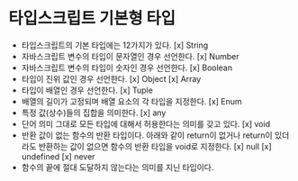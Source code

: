 # 타입스크립트 기본형 타입
- 타입스크립트의 기본 타입에는 12가지가 있다.
[x] String
- 자바스크립트 변수의 타입이 문자열인 경우 선언한다.
[x] Number
- 자바스크립트 변수의 타입이 숫자인 경우 선언한다.
[x] Boolean
- 타입이 진위 값인 경우 선언한다.
[x] Object
[x] Array
- 타입이 배열인 경우 선언한다.
[x] Tuple
- 배열의 길이가 고정되며 배열 요소의 각 타입을 지정한다.
[x] Enum
- 특정 값(상수)들의 집합을 의미한다.
[x] any
- 단어 의미 그대로 모든 타입에 대해서 허용한다는 의미를 갖고 있다.
[x] void
- 반환 값이 없는 함수의 반환 타입이다. 아래와 같이 return이 없거나 return이 있더라도 반환하는 값이 없으면 함수의 반환 타입을 void로 지정한다.
[x] null
[x] undefined
[x] never
- 함수의 끝에 절대 도달하지 않는다는 의미를 지닌 타입이다.
